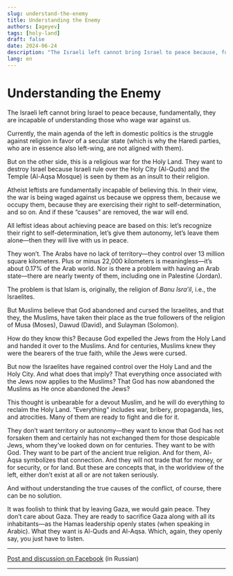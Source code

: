 ```yaml
---
slug: understand-the-enemy
title: Understanding the Enemy
authors: [ageyev]
tags: [holy-land]
draft: false
date: 2024-06-24
description: "The Israeli left cannot bring Israel to peace because, fundamentally, they are incapable of understanding those who wage war against us"
lang: en 
---
```


# Understanding the Enemy 

The Israeli left cannot bring Israel to peace because, fundamentally, they are incapable of understanding those who wage war against us.

Currently, the main agenda of the left in domestic politics is the struggle against religion in favor of a secular state (which is why the Haredi parties, who are in essence also left-wing, are not aligned with them).

But on the other side, this is a religious war for the Holy Land. They want to destroy Israel because Israeli rule over the Holy City (Al-Quds) and the Temple (Al-Aqsa Mosque) is seen by them as an insult to their religion.

Atheist leftists are fundamentally incapable of believing this. In their view, the war is being waged against us because we oppress them, because we occupy them, because they are exercising their right to self-determination, and so on. And if these “causes” are removed, the war will end.

All leftist ideas about achieving peace are based on this: let’s recognize their right to self-determination, let’s give them autonomy, let’s leave them alone—then they will live with us in peace.

They won’t. The Arabs have no lack of territory—they control over 13 million square kilometers. Plus or minus 22,000 kilometers is meaningless—it’s about 0.17% of the Arab world. Nor is there a problem with having an Arab state—there are nearly twenty of them, including one in Palestine (Jordan).

The problem is that Islam is, originally, the religion of *Banu Isra’il*, i.e., the Israelites.

But Muslims believe that God abandoned and cursed the Israelites, and that they, the Muslims, have taken their place as the true followers of the religion of Musa (Moses), Dawud (David), and Sulayman (Solomon).

How do they know this? Because God expelled the Jews from the Holy Land and handed it over to the Muslims. And for centuries, Muslims knew they were the bearers of the true faith, while the Jews were cursed.

But now the Israelites have regained control over the Holy Land and the Holy City. And what does that imply? That everything once associated with the Jews now applies to the Muslims? That God has now abandoned the Muslims as He once abandoned the Jews?

This thought is unbearable for a devout Muslim, and he will do everything to reclaim the Holy Land. “Everything” includes war, bribery, propaganda, lies, and atrocities. Many of them are ready to fight and die for it.

They don’t want territory or autonomy—they want to know that God has not forsaken them and certainly has not exchanged them for those despicable Jews, whom they’ve looked down on for centuries. They want to be with God. They want to be part of the ancient true religion. And for them, Al-Aqsa symbolizes that connection. And they will not trade that for money, or for security, or for land. But these are concepts that, in the worldview of the left, either don’t exist at all or are not taken seriously.

And without understanding the true causes of the conflict, of course, there can be no solution.

It was foolish to think that by leaving Gaza, we would gain peace. They don’t care about Gaza. They are ready to sacrifice Gaza along with all its inhabitants—as the Hamas leadership openly states (when speaking in Arabic). What they want is Al-Quds and Al-Aqsa. Which, again, they openly say, you just have to listen. 

---

[Post and discussion on Facebook](https://www.facebook.com/viktor.ageyev/posts/pfbid02tPEi5cCnuSr67La9TrwjWdVcANYvZKx7udY5jGRYWgnRUaeZsToBBMAPnQiGL8bil) (in Russian)

---
